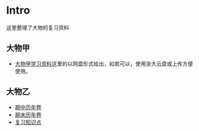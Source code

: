 # Intro

这里整理了大物的复习资料

## 大物甲

- [大物甲学习资料](https://www.cc98.org/topic/5826281)这里的以网盘形式给出，如若可以，使用浙大云盘或上传方便使用。

## 大物乙

- [期中历年卷](https://www.cc98.org/topic/6162876)
- [期末历年卷](https://www.cc98.org/topic/5908075)
- [复习知识点](https://savia7582.github.io/Exterior/Physics/1/)

